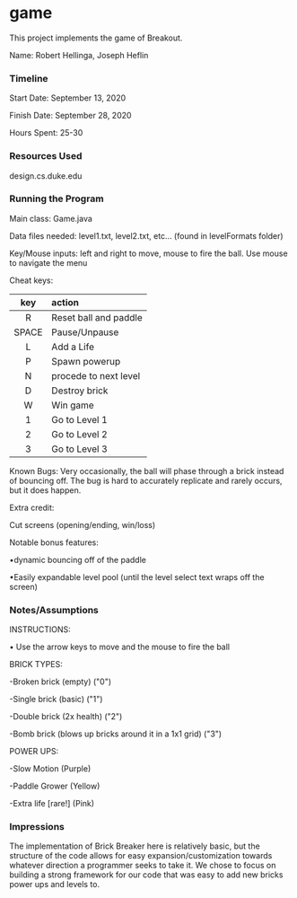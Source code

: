 game
====

This project implements the game of Breakout.

Name: Robert Hellinga, Joseph Heflin

### Timeline

Start Date: September 13, 2020

Finish Date: September 28, 2020

Hours Spent: 25-30

### Resources Used

design.cs.duke.edu


### Running the Program

Main class: Game.java

Data files needed: level1.txt, level2.txt, etc... (found in levelFormats folder)

Key/Mouse inputs: left and right to move, mouse to fire the ball. Use mouse to navigate
the menu

Cheat keys: 

| key | action  |
|:---------:|:----------------|
|    R      |     Reset ball and paddle     | 
|  SPACE    |     Pause/Unpause     | 
|    L      |     Add a Life     | 
|    P      |     Spawn powerup     | 
|    N      |     procede to next level     | 
|    D      |     Destroy brick     | 
|    W      |     Win game     | 
|    1      |     Go to Level 1     | 
|    2      |     Go to Level 2     | 
|    3      |     Go to Level 3     | 

Known Bugs: Very occasionally, the ball will phase through a brick instead of bouncing off.
The bug is hard to accurately replicate and rarely occurs, but it does happen.

Extra credit:

Cut screens (opening/ending, win/loss)

Notable bonus features: 

•dynamic bouncing off of the paddle

•Easily expandable level pool (until the level select text wraps off the 
screen)


### Notes/Assumptions
INSTRUCTIONS:

• Use the arrow keys to move and the mouse to fire the ball 

BRICK TYPES:

-Broken brick (empty) ("0")

-Single brick (basic) ("1")

-Double brick (2x health) ("2")

-Bomb brick (blows up bricks around it in a 1x1 grid) ("3")

POWER UPS:

-Slow Motion (Purple)

-Paddle Grower (Yellow)

-Extra life [rare!] (Pink)


### Impressions

The implementation of Brick Breaker here is relatively basic, but the structure of the
code allows for easy expansion/customization towards whatever direction a programmer 
seeks to take it. We chose to focus on building a strong framework for our code that was
easy to add new bricks power ups and levels to.